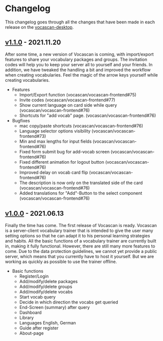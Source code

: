 # Changelog

This changelog goes through all the changes that have been made in each release on the
[vocascan-desktop](https://github.com/vocascan/vocascan-desktop).

## [v1.1.0](https://github.com/vocascan/vocascan-desktop/releases/tag/v1.1.0) - 2021.11.20

After some time, a new version of Vocascan is coming, with import/export features to share your vocabulary packages and
groups. The invitation codes will help you to keep your server all to yourself and your friends. In addition, we have
tweaked the handling a bit and improved the workflow when creating vocabularies. Feel the magic of the arrow keys
yourself while creating vocabularies.

- Features
  - Import/Export function (vocascan/vocascan-frontend#75)
  - Invite codes (vocascan/vocascan-frontend#77)
  - Show current language on card side while query (vocascan/vocascan-frontend#76)
  - Shortcuts for "add vocab" page. (vocascan/vocascan-frontend#76)
- Bugfixes
  - mac copy/paste shortcuts (vocascan/vocascan-frontend#76)
  - Language selector options visibility (vocascan/vocascan-frontend#73)
  - Min and max lengths for input fields (vocascan/vocascan-frontend#76)
  - Fixed form submit bug for add-vocab screen (vocascan/vocascan-frontend#76)
  - Fixed different animation for logout button (vocascan/vocascan-frontend#76)
  - Improved delay on vocab card flip (vocascan/vocascan-frontend#76)
  - The description is now only on the translated side of the card (vocascan/vocascan-frontend#76)
  - Added translations for "Add"-Button to the select component (vocascan/vocascan-frontend#76)

## [v1.0.0](https://github.com/vocascan/vocascan-desktop/releases/tag/v1.0.0) - 2021.06.13

Finally the time has come. The first release of Vocascan is ready. Vocascan is a server-client vocabulary trainer that
is intended to give the user many setting options so that he can adapt it to his personal learning strategies and
habits. All the basic functions of a vocabulary trainer are currently built in, making it fully functional. However,
there are still many more features to come. Due to the data protection guidelines, we cannot yet provide a public
server, which means that you currently have to host it yourself. But we are working as quickly as possible to use the
trainer offline.

- Basic functions
  - Register/Login
  - Add/modify/delete packages
  - Add/modify/delete groups
  - Add/modify/delete vocabs
  - Start vocab query
  - Decide in which direction the vocabs get queried
  - End-Screen (summary) after query
  - Dashboard
  - Library
  - Languages English, German
  - Guide after register
  - About-page
